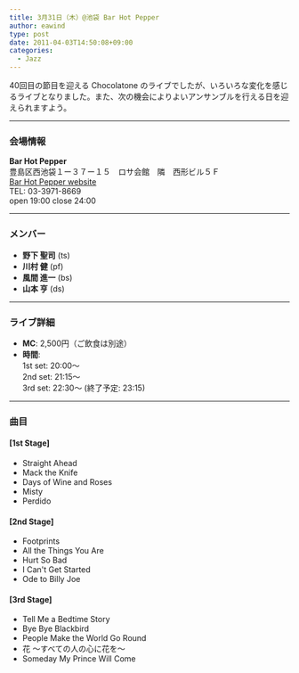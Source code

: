 ```yaml
---
title: 3月31日（木）@池袋 Bar Hot Pepper
author: eawind
type: post
date: 2011-04-03T14:50:08+09:00
categories:
  - Jazz
---
```

40回目の節目を迎える Chocolatone のライブでしたが、いろいろな変化を感じるライブとなりました。また、次の機会によりよいアンサンブルを行える日を迎えられますよう。

---

### 会場情報  
**Bar Hot Pepper**  
豊島区西池袋１ー３７ー１５　ロサ会館　隣　西形ビル５Ｆ  
[Bar Hot Pepper website](http://jazzhotpepper.com/)  
TEL: 03-3971-8669  
open 19:00 close 24:00

---

### メンバー  
- **野下 聖司** (ts)  
- **川村 健** (pf)  
- **風間 進一** (bs)  
- **山本 亨** (ds)

---

### ライブ詳細  
- **MC**: 2,500円（ご飲食は別途）  
- **時間**:  
  1st set: 20:00〜  
  2nd set: 21:15〜  
  3rd set: 22:30〜 (終了予定: 23:15)

---

### 曲目  
#### [1st Stage]  
- Straight Ahead  
- Mack the Knife  
- Days of Wine and Roses  
- Misty  
- Perdido  

#### [2nd Stage]  
- Footprints  
- All the Things You Are  
- Hurt So Bad  
- I Can't Get Started  
- Ode to Billy Joe  

#### [3rd Stage]  
- Tell Me a Bedtime Story  
- Bye Bye Blackbird  
- People Make the World Go Round  
- 花 ～すべての人の心に花を～  
- Someday My Prince Will Come
